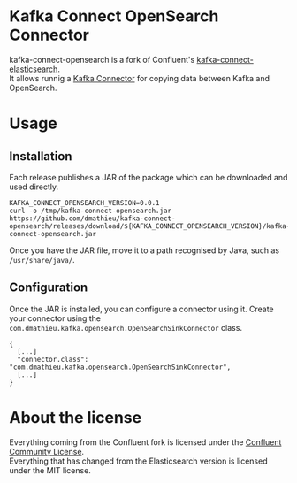 # Kafka Connect OpenSearch Connector

kafka-connect-opensearch is a fork of Confluent's [kafka-connect-elasticsearch](https://github.com/confluentinc/kafka-connect-elasticsearch).  
It allows runnig a [Kafka Connector](http://kafka.apache.org/documentation.html#connect) for copying data between Kafka and OpenSearch.

# Usage

## Installation

Each release publishes a JAR of the package which can be downloaded and used directly.

```
KAFKA_CONNECT_OPENSEARCH_VERSION=0.0.1
curl -o /tmp/kafka-connect-opensearch.jar https://github.com/dmathieu/kafka-connect-opensearch/releases/download/${KAFKA_CONNECT_OPENSEARCH_VERSION}/kafka-connect-opensearch.jar
```

Once you have the JAR file, move it to a path recognised by Java, such as `/usr/share/java/`.

## Configuration

Once the JAR is installed, you can configure a connector  using it. Create your connector using the `com.dmathieu.kafka.opensearch.OpenSearchSinkConnector` class.

```
{
  [...]
  "connector.class": "com.dmathieu.kafka.opensearch.OpenSearchSinkConnector",
  [...]
}
```

# About the license

Everything coming from the Confluent fork is licensed under the [Confluent Community License](LICENSE).  
Everything that has changed from the Elasticsearch version is licensed under the MIT license.
